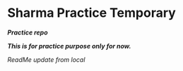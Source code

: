 # Sharma Practice Temporary
***Practice repo***

***This is for practice purpose only for now.***

*ReadMe update from local*
